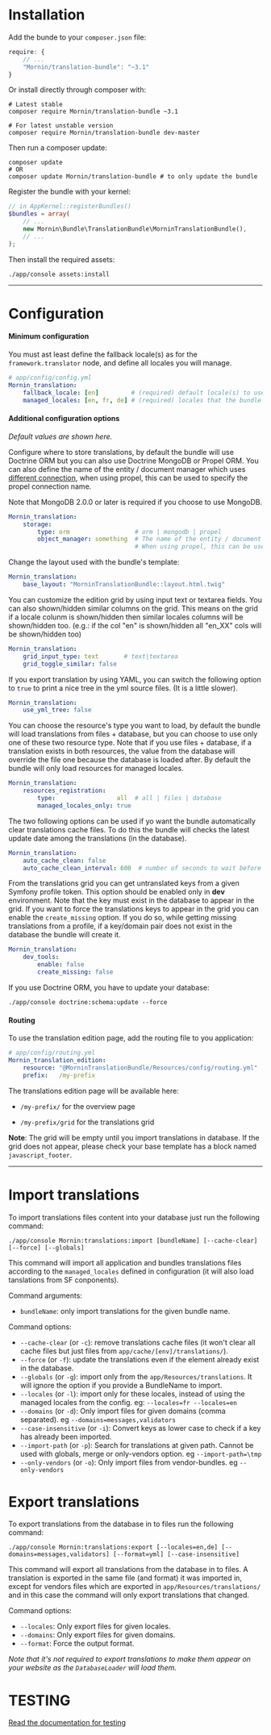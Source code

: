 Installation
============

Add the bunde to your `composer.json` file:

```javascript
require: {
    // ...
    "Mornin/translation-bundle": "~3.1"
}
```

Or install directly through composer with:

```shell
# Latest stable
composer require Mornin/translation-bundle ~3.1

# For latest unstable version
composer require Mornin/translation-bundle dev-master
```

Then run a composer update:

```shell
composer update
# OR
composer update Mornin/translation-bundle # to only update the bundle
```

Register the bundle with your kernel:

```php
// in AppKernel::registerBundles()
$bundles = array(
    // ...
    new Mornin\Bundle\TranslationBundle\MorninTranslationBundle(),
    // ...
);
```

Then install the required assets:

    ./app/console assets:install

___________________

Configuration
=============

#### Minimum configuration

You must ast least define the fallback locale(s) as for the `framework.translator` node, and define all locales you will manage.

```yml
# app/config/config.yml
Mornin_translation:
    fallback_locale: [en]         # (required) default locale(s) to use
    managed_locales: [en, fr, de] # (required) locales that the bundle have to manage
```

#### Additional configuration options

*Default values are shown here.*

Configure where to store translations, by default the bundle will use Doctrine ORM but you can also use Doctrine MongoDB or Propel ORM.
You can also define the name of the entity / document manager which uses [different connection](http://symfony.com/doc/current/cookbook/doctrine/multiple_entity_managers.html), when using propel, this can be used to specify the propel connection name.

Note that MongoDB 2.0.0 or later is required if you choose to use MongoDB.

```yml
Mornin_translation:
    storage:
        type: orm                  # orm | mongodb | propel
        object_manager: something  # The name of the entity / document manager which uses different connection (see: http://symfony.com/doc/current/cookbook/doctrine/multiple_entity_managers.html)
                                   # When using propel, this can be used to specify the propel connection name
```

Change the layout used with the bundle's template:

```yml
Mornin_translation:
    base_layout: "MorninTranslationBundle::layout.html.twig"
```

You can customize the edition grid by using input text or textarea fields.
You can also shown/hidden similar columns on the grid. This means on the grid if a locale colunm is shown/hidden then similar locales columns will be shown/hidden too.
(e.g.: if the col "en" is shown/hidden all "en_XX" cols will be shown/hidden too)

```yml
Mornin_translation:
    grid_input_type: text       # text|textarea
    grid_toggle_similar: false
```

If you export translation by using YAML, you can switch the following option to `true` to  print a nice tree in the yml source files.
(It is a little slower).

```yml
Mornin_translation:
    use_yml_tree: false
```

You can choose the resource's type you want to load, by default the bundle will load translations from files + database, but you can choose to use only one of these two resource type.
Note that if you use files + database, if a translation exists in both resources, the value from the database will override the file one because the database is loaded after.
By default the bundle will only load resources for managed locales.

```yml
Mornin_translation:
    resources_registration:
        type:                 all  # all | files | database
        managed_locales_only: true
```

The two following options can be used if yo want the bundle automatically clear translations cache files. 
To do this the bundle will checks the latest update date among the translations (in the database).

```yml
Mornin_translation:
    auto_cache_clean: false
    auto_cache_clean_interval: 600  # number of seconds to wait before trying to check if translations have changed in the database.
```

From the translations grid you can get untranslated keys from a given Symfony profile token. This option should be enabled only in **dev** environment.
Note that the key must exist in the database to appear in the grid.
If you want to force the translations keys to appear in the grid you can enable the `create_missing` option.
If you do so, while getting missing translations from a profile, if a key/domain pair does not exist in the database the bundle will create it.

```yml
Mornin_translation:
    dev_tools:
        enable: false
        create_missing: false
```

If you use Doctrine ORM, you have to update your database:

    ./app/console doctrine:schema:update --force

#### Routing

To use the translation edition page, add the routing file to you application:

```yml
# app/config/routing.yml
Mornin_translation_edition:
    resource: "@MorninTranslationBundle/Resources/config/routing.yml"
    prefix:   /my-prefix
```

The translations edition page will be available here:

* `/my-prefix/` for the overview page

* `/my-prefix/grid` for the translations grid

**Note**: The grid will be empty until you import translations in database.
If the grid does not appear, please check your base template has a block named `javascript_footer`.

___________________

Import translations
===================

To import translations files content into your database just run the following command:

    ./app/console Mornin:translations:import [bundleName] [--cache-clear] [--force] [--globals]

This command will import all application and bundles translations files according to the `managed_locales` defined in configuration (it will also load tanslations from SF conponents).

Command arguments:
* `bundleName`: only import translations for the given bundle name.

Command options:
* `--cache-clear` (or `-c`): remove translations cache files (it won't clear all cache files but just files from `app/cache/[env]/translations/`).
* `--force` (or `-f`): update the translations even if the element already exist in the database.
* `--globals` (or `-g`): import only from the `app/Resources/translations`. It will ignore the option if you provide a BundleName to import.
* `--locales` (or `-l`): import only for these locales, instead of using the managed locales from the config. eg: `--locales=fr --locales=en`
* `--domains` (or `-d`): Only import files for given domains (comma separated). eg `--domains=messages,validators`
* `--case-insensitive` (or `-i`): Convert keys as lower case to check if a key has already been imported.
* `--import-path` (or `-p`): Search for translations at given path. Cannot be used with globals, merge or only-vendors option. eg `--import-path=\tmp`
* `--only-vendors` (or `-o`): Only import files from vendor-bundles. eg `--only-vendors`

Export translations
===================

To export translations from the database in to files run the following command:

    ./app/console Mornin:translations:export [--locales=en,de] [--domains=messages,validators] [--format=yml] [--case-insensitive]

This command will export all translations from the database in to files. A translation is exported in the same file (and format) it was imported in,
except for vendors files which are exported in `app/Resources/translations/` and in this case the command will only export translations that changed.

Command options:
* `--locales`: Only export files for given locales.
* `--domains`: Only export files for given domains.
* `--format`: Force the output format.

*Note that it's not required to export translations to make them appear on your website as the `DatabaseLoader` will load them.*

TESTING
=======

[Read the documentation for testing ](./testing.md)

